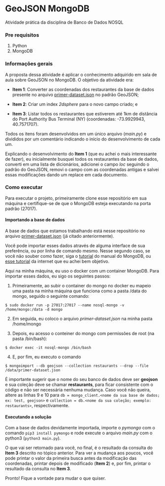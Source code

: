 # GeoJSON MongoDB
Atividade prática da disciplina de Banco de Dados NOSQL

### Pre requisitos
1. Python
2. MongoDB

### Informações gerais
A proposta dessa atividade é aplicar o conhecimento adquirido em sala de aula sobre GeoJSON no MongoDB. O objetivo da atividade era: 

   - **Item 1**: Converter as coordenadas dos restaurantes da base de dados presente no arquivo [primer-dataset.json](https://github.com/mrayanealves/geojson-mongo/blob/master/primer-dataset.json) no padrão GeoJSON;
   
   - **Item 2**: Criar um index *2dsphere* para o novo campo criado; e
   
   - **Item 3**: Listar todos os restaurantes que estiverem até 1km de distância do Port Authority Bus Terminal (NY) (coordenadas: -73.9929943, 40.7571707).
   
Todos os itens foram desenvolvidos em um único arquivo (*main.py*) e divididos por um comentário indicando o início do desenvolvimento de cada um. 

Explicando o desenvolvimento do **Item 1** (que eu achei o mais interessante de fazer), eu inicialmente busquei todos os restaurantes da base de dados, converti em uma lista de dicionários, adicionei o campo *loc* seguindo o padrão do GeoJSON, removi o campo com as coordenadas antigas e salvei essas modificações dando um replace em cada documento. 
   
### Como executar
Para executar o projeto, primeiramente clone esse repositório em sua máquina e certifique-se de que o MongoDB esteja executando na porta padrão (27017).

#### Importando a base de dados
A base de dados que estamos trabalhando está nesse repositório no arquivo [primer-dataset.json](https://github.com/mrayanealves/geojson-mongo/blob/master/primer-dataset.json) (já citado anteriormente). 

Você pode importar esses dados através de alguma interface de sua preferência, ou por linha de comando mesmo. Nesse segundo caso, se você não souber como fazer, siga o [tutorial](https://docs.mongodb.com/guides/server/import/) do manual do MongoDB, ou [esse tutorial](https://petrim.com.br/blog/index.php/2018/08/22/mongoimport-importando-arquivos-json/) da internet que eu achei bem objetivo. 

Aqui na minha máquina, eu uso o docker com um container MongoDB. Para importar esses dados, eu sigo os seguintes passos:

1. Primeiramente, ao subir o container do mongo no docker eu mapeio uma pasta na minha máquina que funciona como a pasta /data do mongo, seguido o seguinte comando: 

~~~
$ sudo docker run -p 27017:27017 --name nosql-mongo -v /home/mongo:/data -d mongo
~~~

2. Em seguida, eu coloco o arquivo *primer-dataset.json* na minha pasta /home/mongo

3. Depois, eu acesso o conteiner do mongo com permissões de root (na pasta /bin/bash):

~~~
$ docker exec -it nosql-mongo /bin/bash
~~~

4. E, por fim, eu executo o comando 

~~~
$ mongoimport --db geojson --collection restaurants --drop --file /data/primer-dataset.json 
~~~

É importante sugerir que o nome do seu banco de dados deve ser **geojson** e sua coleção deve se chamar **restaurants**, para ficar consistente com o código e não ser necessária nenhuma mudança. Caso você não queira, altere as linhas 9 e 10 para `db = mongo_client.<nome da sua base de dados; ex: test, geojson>` e `collection = db.<nome da sua coleção; exemplo: restaurants>`, respectivamente.

#### Executando a solução
Com a base de dados devidamente importada, importe o *pymongo* com o comando ```pip3 install pymongo``` e rode execute o arquivo *main.py* com o python3 (```python3 main.py```). 

O que vai ser retornado para você, no final, é o resultado da consulta do **Item 3** descrito no tópico anterior. Para ver a mudança aos poucos, você pode printar o valor da primeira busca antes da modificação das coordenadas, printar depois de modificado (**Item 2**) e, por fim, printar o resultado da consulta no **Item 3**. 

Pronto! Fique a vontade para mudar o que quiser.
